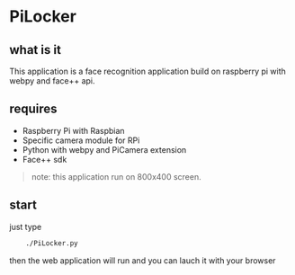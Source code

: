 # PiLocker

## what is it  
This application is a face recognition application build on raspberry pi with webpy and face++ api.



## requires  
* Raspberry Pi with Raspbian  
* Specific camera module for RPi  
* Python with webpy and PiCamera extension  
* Face++ sdk  
> note: this application run on 800x400 screen.  
 

## start  
just type   
```bash
	./PiLocker.py  
```
then the web application will run and you can lauch it with your browser





